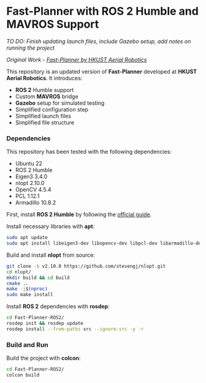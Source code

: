 # Fast-Planner with ROS 2 Humble and MAVROS Support

*TO DO: Finish updating launch files, include Gazebo setup, add notes on running the project*

*Original Work - [Fast-Planner by HKUST Aerial Robotics](https://github.com/HKUST-Aerial-Robotics/Fast-Planner)*

This repository is an updated version of **Fast-Planner** developed at **HKUST Aerial Robotics**. It introduces:
* **ROS 2** Humble support
* Custom **MAVROS** bridge
* **Gazebo** setup for simulated testing
* Simplified configuration step
* Simplified launch files
* Simplified file structure

### Dependencies

This repository has been tested with the following dependencies:
* Ubuntu 22
* ROS 2 Humble
* Eigen3 3.4.0
* nlopt 2.10.0
* OpenCV 4.5.4
* PCL 1.12.1
* Armadillo 10.8.2

First, install **ROS 2 Humble** by following the [official guide](https://docs.ros.org/en/humble/Installation/Ubuntu-Install-Debs.html).

Install necessary libraries with **apt**:
```bash
sudo apt update
sudo apt install libeigen3-dev libopencv-dev libpcl-dev libarmadillo-dev
```

Build and install **nlopt** from source:
```bash
git clone -b v2.10.0 https://github.com/stevengj/nlopt.git
cd nlopt/
mkdir build && cd build
cmake ..
make -j$(nproc)
sudo make install
```

Install **ROS 2** dependencies with **rosdep**:
```bash
cd Fast-Planner-ROS2/
rosdep init && rosdep update
rosdep install --from-paths src --ignore-src -y -r
```

### Build and Run

Build the project with **colcon**:
```bash
cd Fast-Planner-ROS2/
colcon build
```
